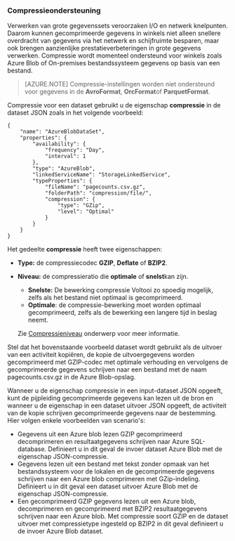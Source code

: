 ### <a name="compression-support"></a>Compressieondersteuning  
Verwerken van grote gegevenssets veroorzaken I/O en netwerk knelpunten. Daarom kunnen gecomprimeerde gegevens in winkels niet alleen snellere overdracht van gegevens via het netwerk en schijfruimte besparen, maar ook brengen aanzienlijke prestatieverbeteringen in grote gegevens verwerken. Compressie wordt momenteel ondersteund voor winkels zoals Azure Blob of On-premises bestandssysteem gegevens op basis van een bestand.  

> [AZURE.NOTE] Compressie-instellingen worden niet ondersteund voor gegevens in de **AvroFormat**, **OrcFormat**of **ParquetFormat**. 

Compressie voor een dataset gebruikt u de eigenschap **compressie** in de dataset JSON zoals in het volgende voorbeeld:   

    {  
        "name": "AzureBlobDataSet",  
        "properties": {  
            "availability": {  
                "frequency": "Day",  
                "interval": 1  
            },  
            "type": "AzureBlob",  
            "linkedServiceName": "StorageLinkedService",  
            "typeProperties": {  
                "fileName": "pagecounts.csv.gz",  
                "folderPath": "compression/file/",  
                "compression": {  
                    "type": "GZip",  
                    "level": "Optimal"  
                }  
            }  
        }  
    }  
 
Het gedeelte **compressie** heeft twee eigenschappen:  
  
- **Type:** de compressiecodec **GZIP**, **Deflate** of **BZIP2**.  
- **Niveau:** de compressieratio die **optimale** of **snelst**kan zijn. 
    - **Snelste:** De bewerking compressie Voltooi zo spoedig mogelijk, zelfs als het bestand niet optimaal is gecomprimeerd. 
    - **Optimale**: de compressie-bewerking moet worden optimaal gecomprimeerd, zelfs als de bewerking een langere tijd in beslag neemt. 
    
    Zie [Compressieniveau](https://msdn.microsoft.com/library/system.io.compression.compressionlevel.aspx) onderwerp voor meer informatie. 

Stel dat het bovenstaande voorbeeld dataset wordt gebruikt als de uitvoer van een activiteit kopiëren, de kopie de uitvoergegevens worden gecomprimeerd met GZIP-codec met optimale verhouding en vervolgens de gecomprimeerde gegevens schrijven naar een bestand met de naam pagecounts.csv.gz in de Azure Blob-opslag.   

Wanneer u de eigenschap compressie in een input-dataset JSON opgeeft, kunt de pijpleiding gecomprimeerde gegevens kan lezen uit de bron en wanneer u de eigenschap in een dataset uitvoer JSON opgeeft, de activiteit van de kopie schrijven gecomprimeerde gegevens naar de bestemming. Hier volgen enkele voorbeelden van scenario's: 

- Gegevens uit een Azure blob lezen GZIP gecomprimeerd decomprimeren en resultaatgegevens schrijven naar Azure SQL-database. Definieert u in dit geval de invoer dataset Azure Blob met de eigenschap JSON-compressie. 
- Gegevens lezen uit een bestand met tekst zonder opmaak van het bestandssysteem voor de lokalen en de gecomprimeerde gegevens schrijven naar een Azure blob comprimeren met GZip-indeling. Definieert u in dit geval een dataset uitvoer Azure Blob met de eigenschap JSON-compressie.  
- Een gecomprimeerd GZIP gegevens lezen uit een Azure blob, decomprimeren en gecomprimeerd met BZIP2 resultaatgegevens schrijven naar een Azure blob. Met compressie soort GZIP en de dataset uitvoer met compressietype ingesteld op BZIP2 in dit geval definieert u de invoer Azure Blob dataset.   
